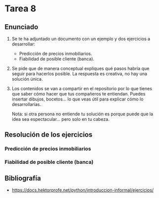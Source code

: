 # Tarea 8

## Enunciado
1. Se te ha adjuntado un documento con un ejemplo y dos ejercicios a desarrollar:
    - Predicción de precios inmobiliarios.
    - Fiabilidad de posible cliente (banca).

2. Se pide que de manera conceptual expliques qué pasos habría que seguir para hacerlos posible. La respuesta es creativa, no hay una solución única. 

3. Los contenidos se van a compartir en el repositorio por lo que tienes que saber cómo hacer que tus compañeros te entiendan. Puedes insertar dibujos, bocetos... lo que veas útil para explicar cómo lo desarrollarías.

    Nota: si otra persona no entiende tu solución es porque puede que la idea sea espectacular… pero solo en tu cabeza.

## Resolución de los ejercicios

### Predicción de precios inmobiliarios

### Fiabilidad de posible cliente (banca)

## Bibliografía
- https://docs.hektorprofe.net/python/introduccion-informal/ejercicios/



